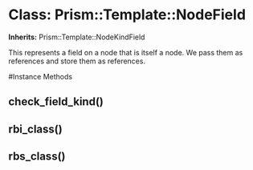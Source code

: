 # Class: Prism::Template::NodeField
**Inherits:** Prism::Template::NodeKindField
    

This represents a field on a node that is itself a node. We pass them as
references and store them as references.



#Instance Methods
## check_field_kind() [](#method-i-check_field_kind)

## rbi_class() [](#method-i-rbi_class)

## rbs_class() [](#method-i-rbs_class)

